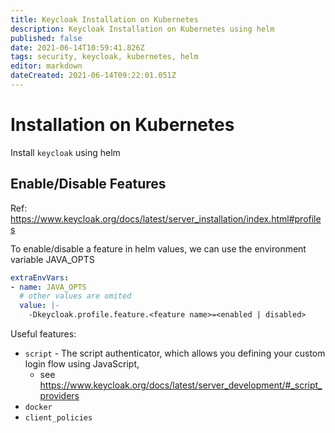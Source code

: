 ```yaml
---
title: Keycloak Installation on Kubernetes
description: Keycloak Installation on Kubernetes using helm
published: false
date: 2021-06-14T10:59:41.826Z
tags: security, keycloak, kubernetes, helm
editor: markdown
dateCreated: 2021-06-14T09:22:01.051Z
---
```


# Installation on Kubernetes

Install `keycloak` using helm

## Enable/Disable Features

Ref: https://www.keycloak.org/docs/latest/server_installation/index.html#profiles

To enable/disable a feature in helm values, we can use the environment variable JAVA_OPTS

```yaml
extraEnvVars:
- name: JAVA_OPTS
  # other values are omited
  value: |-
    -Dkeycloak.profile.feature.<feature name>=<enabled | disabled>
```

Useful features:
- `script` - The script authenticator, which allows you defining your custom login flow using JavaScript,
  - see https://www.keycloak.org/docs/latest/server_development/#_script_providers
- `docker`
- `client_policies`
